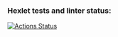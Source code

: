 ### Hexlet tests and linter status:
[![Actions Status](https://github.com/shalimovVladislav/layout-designer-project-56/actions/workflows/hexlet-check.yml/badge.svg)](https://github.com/shalimovVladislav/layout-designer-project-56/actions)